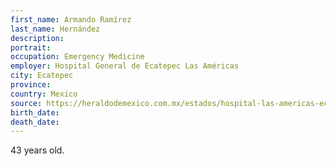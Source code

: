 ```yaml
---
first_name: Armando Ramírez
last_name: Hernández
description: 
portrait: 
occupation: Emergency Medicine
employer: Hospital General de Ecatepec Las Américas
city: Ecatepec
province: 
country: Mexico
source: https://heraldodemexico.com.mx/estados/hospital-las-americas-ecatepec-muerte-medico-covid19-doctor-armando-ramirez/
birth_date: 
death_date: 
---
```


43 years old.